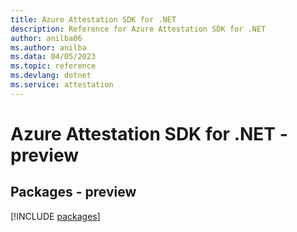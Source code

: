 ```yaml
---
title: Azure Attestation SDK for .NET
description: Reference for Azure Attestation SDK for .NET
author: anilba06
ms.author: anilba
ms.data: 04/05/2023
ms.topic: reference
ms.devlang: dotnet
ms.service: attestation
---
```

# Azure Attestation SDK for .NET - preview
## Packages - preview
[!INCLUDE [packages](attestation-index.md)]